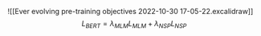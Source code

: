 ![[Ever evolving pre-training objectives 2022-10-30 17-05-22.excalidraw]]
$$L_{BERT} = λ_{MLM}L_{MLM} + λ_{NSP}L_{NSP}$$